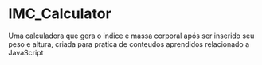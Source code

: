 # IMC_Calculator
Uma calculadora que gera o indice e massa corporal após ser inserido seu peso e altura, criada para pratica de conteudos aprendidos relacionado a JavaScript
